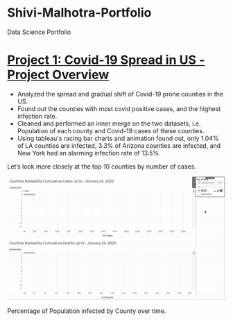 # Shivi-Malhotra-Portfolio

Data Science Portfolio

# [Project 1: Covid-19 Spread in US - Project Overview](https://github.com/Shivi15/Covid-19-Spread-in-US)
* Analyzed the spread and gradual shift of Covid-19 prone counties in the US.
* Found out the counties with most covid positive cases, and the highest infection rate.
* Cleaned and performed an inner merge on the two datasets, i.e. Population of each county and Covid-19 cases of these counties.
* Using tableau's racing bar charts and animation found out, only 1.04% of LA counties are infected, 3.3% of Arizona counties are infected, and New York had an alarming infection rate of 13.5%.

Let’s look more closely at the top 10 counties by number of cases.


![](https://github.com/Shivi15/Shivi-Malhotra-Portfolio/blob/main/Covid-19%20Spread%20images/Counties%20ranked%20by%20Cumulative%20cases%20and%20deaths.gif)

  
Percentage of Population infected by County over time.
